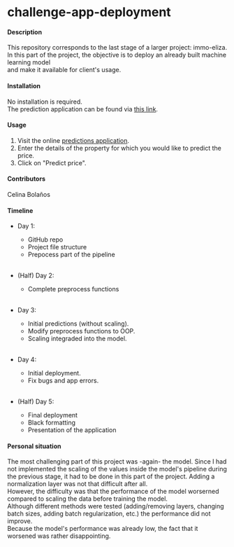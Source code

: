 # challenge-app-deployment

#### Description
This repository corresponds to the last stage of a larger project: immo-eliza. <br>
In this part of the project, the objective is to deploy an already built machine learning model <br>
and make it available for client's usage. <br>

#### Installation
No installation is required. <br>
The prediction application can be found via [this link](https://challenge-app-deployment-b3zjvchs85vva9dhdan85z.streamlit.app/).<br>

#### Usage
1. Visit the online [predictions application](https://challenge-app-deployment-b3zjvchs85vva9dhdan85z.streamlit.app/).
2. Enter the details of the property for which you would like to predict the price. <br>
3. Click on "Predict price".

#### Contributors
Celina Bolaños <br>

#### Timeline
- Day 1: <br>
    - GitHub repo
    - Project file structure
    - Prepocess part of the pipeline <br><br>

- (Half) Day 2:
    - Complete preprocess functions <br><br>

- Day 3: <br>
    - Initial predictions (without scaling).
    - Modify preprocess functions to OOP. 
    - Scaling integraded into the model. <br><br>

- Day 4:

    - Initial deployment.
    - Fix bugs and app errors.<br><br>

- (Half) Day 5: <br>
    - Final deployment
    - Black formatting
    - Presentation of the application


#### Personal situation
The most challenging part of this project was -again- the model. Since I had not implemented the scaling of the values <it>inside</it> the model's 
pipeline during the previous stage, it had to be done in this part of the project. Adding a normalization layer was not that difficult after all.<br>
However, the difficulty was that the performance of the model worserned compared to scaling the data before training the model. <br>
Although different methods were tested (adding/removing layers, changing batch sizes, adding batch regularization, etc.)  the performance did not improve. <br>
Because the model's performance was already low, the fact that it worsened was rather disappointing. <br>
